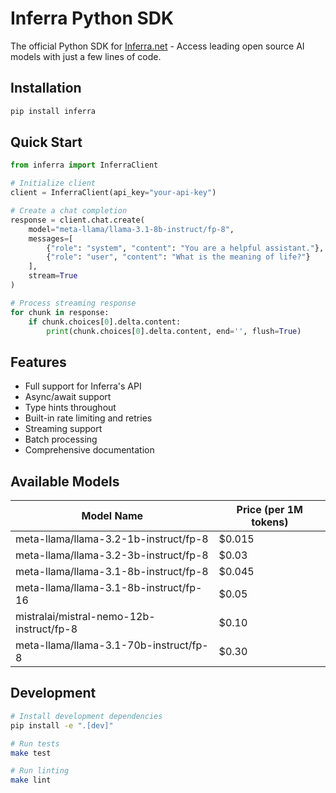 # Inferra Python SDK

The official Python SDK for [Inferra.net](https://inferra.net) - Access leading open source AI models with just a few lines of code.

## Installation

```bash
pip install inferra
```

## Quick Start

```python
from inferra import InferraClient

# Initialize client
client = InferraClient(api_key="your-api-key")

# Create a chat completion
response = client.chat.create(
    model="meta-llama/llama-3.1-8b-instruct/fp-8",
    messages=[
        {"role": "system", "content": "You are a helpful assistant."},
        {"role": "user", "content": "What is the meaning of life?"}
    ],
    stream=True
)

# Process streaming response
for chunk in response:
    if chunk.choices[0].delta.content:
        print(chunk.choices[0].delta.content, end='', flush=True)
```

## Features
- Full support for Inferra's API
- Async/await support
- Type hints throughout
- Built-in rate limiting and retries
- Streaming support
- Batch processing
- Comprehensive documentation

## Available Models

| Model Name | Price (per 1M tokens) |
|------------|----------------------|
| meta-llama/llama-3.2-1b-instruct/fp-8 | $0.015 |
| meta-llama/llama-3.2-3b-instruct/fp-8 | $0.03 |
| meta-llama/llama-3.1-8b-instruct/fp-8 | $0.045 |
| meta-llama/llama-3.1-8b-instruct/fp-16 | $0.05 |
| mistralai/mistral-nemo-12b-instruct/fp-8 | $0.10 |
| meta-llama/llama-3.1-70b-instruct/fp-8 | $0.30 |

## Development
```bash
# Install development dependencies
pip install -e ".[dev]"

# Run tests
make test

# Run linting
make lint
```
